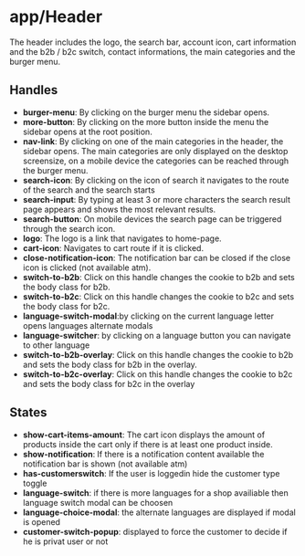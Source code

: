 <!-- firescout-component -->

# app/Header

The header includes the logo, the search bar, account icon, cart information and the b2b / b2c switch, contact informations, the main categories and the burger menu.

## Handles

- **burger-menu**: By clicking on the burger menu the sidebar opens.
- **more-button**: By clicking on the more button inside the menu the sidebar opens at the root position.
- **nav-link**: By clicking on one of the main categories in the header, the sidebar opens. The main categories are only displayed on the desktop screensize, on a mobile device the categories can be reached through the burger menu.
- **search-icon**: By clicking on the icon of search it navigates to the route of the search and the search starts
- **search-input**: By typing at least 3 or more characters the search result page appears and shows the most relevant results.
- **search-button**: On mobile devices the search page can be triggered through the search icon.
- **logo**: The logo is a link that navigates to home-page.
- **cart-icon**: Navigates to cart route if it is clicked.
- **close-notification-icon**: The notification bar can be closed if the close icon is clicked (not available atm).
- **switch-to-b2b**: Click on this handle changes the cookie to b2b and sets the body class for b2b.
- **switch-to-b2c**: Click on this handle changes the cookie to b2c and sets the body class for b2c.
- **language-switch-modal**:by clicking on the current language letter opens languages alternate modals
- **language-switcher**: by clicking on a language button you can navigate to other language
- **switch-to-b2b-overlay**: Click on this handle changes the cookie to b2b and sets the body class for b2b in the overlay.
- **switch-to-b2c-overlay**: Click on this handle changes the cookie to b2c and sets the body class for b2c in the overlay

## States

- **show-cart-items-amount**: The cart icon displays the amount of products inside the cart only if there is at least one product inside.
- **show-notification**: If there is a notification content available the notification bar is shown (not available atm)
- **has-customerswitch**: If the user is loggedin hide the customer type toggle
- **language-switch**: if there is more languages for a shop availiable then language switch modal can be choosen
- **language-choice-modal**: the alternate languages are displayed if modal is opened
- **customer-switch-popup**: displayed to force the customer to decide if he is privat user or not
